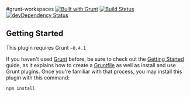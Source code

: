 #grunt-workspaces 
[![Built with Grunt](https://cdn.gruntjs.com/builtwith.png)](http://gruntjs.com/)
[![Build Status](https://travis-ci.org/fassetar/grunt-workspaces.svg)](https://travis-ci.org/fassetar/grunt-workspaces)
[![devDependency Status](https://david-dm.org/fassetar/grunt-workspaces/dev-status.svg)](https://david-dm.org/fassetar/grunt-workspaces#info=devDependencies)

## Getting Started
This plugin requires Grunt `~0.4.1`

If you haven't used [Grunt](http://gruntjs.com/) before, be sure to check out the [Getting Started](http://gruntjs.com/getting-started) guide, as it explains how to create a [Gruntfile](http://gruntjs.com/sample-gruntfile) as well as install and use Grunt plugins. Once you're familiar with that process, you may install this plugin with this command:

```shell
npm install 
```

